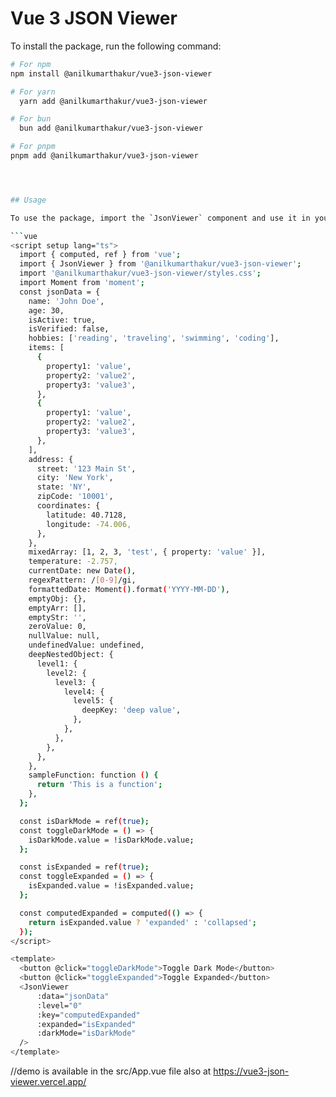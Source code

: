 # Vue 3 JSON Viewer
To install the package, run the following command:

```bash
# For npm
npm install @anilkumarthakur/vue3-json-viewer
```

```bash 
# For yarn
  yarn add @anilkumarthakur/vue3-json-viewer
```

```bash 
# For bun
  bun add @anilkumarthakur/vue3-json-viewer
```

```bash 
# For pnpm
pnpm add @anilkumarthakur/vue3-json-viewer




## Usage

To use the package, import the `JsonViewer` component and use it in your template:

```vue
<script setup lang="ts">
  import { computed, ref } from 'vue';
  import { JsonViewer } from '@anilkumarthakur/vue3-json-viewer';
  import '@anilkumarthakur/vue3-json-viewer/styles.css';
  import Moment from 'moment';
  const jsonData = {
    name: 'John Doe',
    age: 30,
    isActive: true,
    isVerified: false,
    hobbies: ['reading', 'traveling', 'swimming', 'coding'],
    items: [
      {
        property1: 'value',
        property2: 'value2',
        property3: 'value3',
      },
      {
        property1: 'value',
        property2: 'value2',
        property3: 'value3',
      },
    ],
    address: {
      street: '123 Main St',
      city: 'New York',
      state: 'NY',
      zipCode: '10001',
      coordinates: {
        latitude: 40.7128,
        longitude: -74.006,
      },
    },
    mixedArray: [1, 2, 3, 'test', { property: 'value' }],
    temperature: -2.757,
    currentDate: new Date(),
    regexPattern: /[0-9]/gi,
    formattedDate: Moment().format('YYYY-MM-DD'),
    emptyObj: {},
    emptyArr: [],
    emptyStr: '',
    zeroValue: 0,
    nullValue: null,
    undefinedValue: undefined,
    deepNestedObject: {
      level1: {
        level2: {
          level3: {
            level4: {
              level5: {
                deepKey: 'deep value',
              },
            },
          },
        },
      },
    },
    sampleFunction: function () {
      return 'This is a function';
    },
  };

  const isDarkMode = ref(true);
  const toggleDarkMode = () => {
    isDarkMode.value = !isDarkMode.value;
  };

  const isExpanded = ref(true);
  const toggleExpanded = () => {
    isExpanded.value = !isExpanded.value;
  };

  const computedExpanded = computed(() => {
    return isExpanded.value ? 'expanded' : 'collapsed';
  });
</script>

<template>
  <button @click="toggleDarkMode">Toggle Dark Mode</button>
  <button @click="toggleExpanded">Toggle Expanded</button>
  <JsonViewer
      :data="jsonData"
      :level="0"
      :key="computedExpanded"
      :expanded="isExpanded"
      :darkMode="isDarkMode"
  />
</template>


```

//demo is available in the src/App.vue file also at https://vue3-json-viewer.vercel.app/
